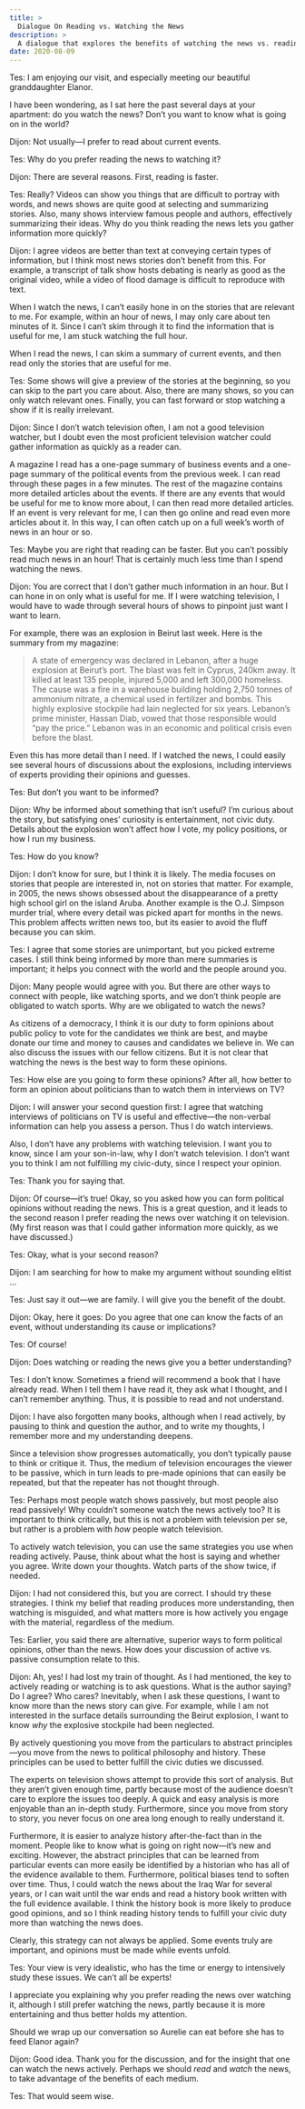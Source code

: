 ```yaml
---
title: >
  Dialogue On Reading vs. Watching the News
description: >
  A dialogue that explores the benefits of watching the news vs. reading it, and whether reading the news is a duty.
date: 2020-08-09
---
```


<span class="sc">Tes:</span> I am enjoying our visit, and especially meeting our beautiful granddaughter Elanor.

I have been wondering, as I sat here the past several days at your apartment: do you watch the news? Don’t you want to know what is going on in the world?

<span class="sc">Dijon:</span> Not usually—I prefer to read about current events.

<span class="sc">Tes:</span> Why do you prefer reading the news to watching it?

<span class="sc">Dijon:</span> There are several reasons. First, reading is faster.

<span class="sc">Tes:</span> Really? Videos can show you things that are difficult to portray with words, and news shows are quite good at selecting and summarizing stories. Also, many shows interview famous people and authors, effectively summarizing their ideas. Why do you think reading the news lets you gather information more quickly?

<span class="sc">Dijon:</span> I agree videos are better than text at conveying certain types of information, but I think most news stories don’t benefit from this. For example, a transcript of talk show hosts debating is nearly as good as the original video, while a video of flood damage is difficult to reproduce with text.

When I watch the news, I can’t easily hone in on the stories that are relevant to me. For example, within an hour of news, I may only care about ten minutes of it. Since I can’t skim through it to find the information that is useful for me, I am stuck watching the full hour.

When I read the news, I can skim a summary of current events, and then read only the stories that are useful for me.

<span class="sc">Tes:</span> Some shows will give a preview of the stories at the beginning, so you can skip to the part you care about. Also, there are many shows, so you can only watch relevant ones. Finally, you can fast forward or stop watching a show if it is really irrelevant.

<span class="sc">Dijon:</span> Since I don’t watch television often, I am not a good television watcher, but I doubt even the most proficient television watcher could gather information as quickly as a reader can.

A magazine I read has a one-page summary of business events and a one-page summary of the political events from the previous week. I can read through these pages in a few minutes. The rest of the magazine contains more detailed articles about the events. If there are any events that would be useful for me to know more about, I can then read more detailed articles. If an event is very relevant for me, I can then go online and read even more articles about it. In this way, I can often catch up on a full week’s worth of news in an hour or so.

<span class="sc">Tes:</span> Maybe you are right that reading can be faster. But you can’t possibly read much news in an hour! That is certainly much less time than I spend watching the news.

<span class="sc">Dijon:</span> You are correct that I don’t gather much information in an hour. But I can hone in on only what is useful for me. If I were watching television, I would have to wade through several hours of shows to pinpoint just want I want to learn.

For example, there was an explosion in Beirut last week. Here is the summary from my magazine:

<blockquote>
<p>A state of emergency was declared in Lebanon, after a huge explosion at Beirut’s port. The blast was felt in Cyprus, 240km away. It killed at least 135 people, injured 5,000 and left 300,000 homeless. The cause was a fire in a warehouse building holding 2,750 tonnes of ammonium nitrate, a chemical used in fertilizer and bombs. This highly explosive stockpile had lain neglected for six years. Lebanon’s prime minister, Hassan Diab, vowed that those responsible would “pay the price.” Lebanon was in an economic and political crisis even before the blast.</p>
</blockquote>

Even this has more detail than I need. If I watched the news, I could easily see several hours of discussions about the explosions, including interviews of experts providing their opinions and guesses.

<span class="sc">Tes:</span> But don’t you want to be informed?

<span class="sc">Dijon:</span> Why be informed about something that isn’t useful? I’m curious about the story, but satisfying ones’ curiosity is entertainment, not civic duty. Details about the explosion won’t affect how I vote, my policy positions, or how I run my business.

<span class="sc">Tes:</span> How do you know?

<span class="sc">Dijon:</span> I don’t know for sure, but I think it is likely. The media focuses on stories that people are interested in, not on stories that matter. For example, in 2005, the news shows obsessed about the disappearance of a pretty high school girl on the island Aruba. Another example is the O.J. Simpson murder trial, where every detail was picked apart for months in the news. This problem affects written news too, but its easier to avoid the fluff because you can skim.

<span class="sc">Tes:</span> I agree that some stories are unimportant, but you picked extreme cases. I still think being informed by more than mere summaries is important; it helps you connect with the world and the people around you.

<span class="sc">Dijon:</span> Many people would agree with you. But there are other ways to connect with people, like watching sports, and we don’t think people are obligated to watch sports. Why are we obligated to watch the news?

As citizens of a democracy, I think it is our duty to form opinions about public policy to vote for the candidates we think are best, and maybe donate our time and money to causes and candidates we believe in. We can also discuss the issues with our fellow citizens. But it is not clear that watching the news is the best way to form these opinions.

<span class="sc">Tes:</span> How else are you going to form these opinions? After all, how better to form an opinion about politicians than to watch them in interviews on TV?

<span class="sc">Dijon:</span> I will answer your second question first: I agree that watching interviews of politicians on TV is useful and effective—the non-verbal information can help you assess a person. Thus I do watch interviews.

Also, I don’t have any problems with watching television. I want you to know, since I am your son-in-law, why I don’t watch television. I don’t want you to think I am not fulfilling my civic-duty, since I respect your opinion.

<span class="sc">Tes:</span> Thank you for saying that.

<span class="sc">Dijon:</span> Of course—it’s true! Okay, so you asked how you can form political opinions without reading the news. This is a great question, and it leads to the second reason I prefer reading the news over watching it on television. (My first reason was that I could gather information more quickly, as we have discussed.)

<span class="sc">Tes:</span> Okay, what is your second reason?

<span class="sc">Dijon:</span> I am searching for how to make my argument without sounding elitist …

<span class="sc">Tes:</span> Just say it out—we are family. I will give you the benefit of the doubt.

<span class="sc">Dijon:</span> Okay, here it goes: Do you agree that one can know the facts of an event, without understanding its cause or implications?

<span class="sc">Tes:</span> Of course!

<span class="sc">Dijon:</span> Does watching or reading the news give you a better understanding?

<span class="sc">Tes:</span> I don’t know. Sometimes a friend will recommend a book that I have already read. When I tell them I have read it, they ask what I thought, and I can’t remember anything. Thus, it is possible to read and not understand.

<span class="sc">Dijon:</span> I have also forgotten many books, although when I read actively, by pausing to think and question the author, and to write my thoughts, I remember more and my understanding deepens.

Since a television show progresses automatically, you don’t typically pause to think or critique it. Thus, the medium of television encourages the viewer to be passive, which in turn leads to pre-made opinions that can easily be repeated, but that the repeater has not thought through.

<span class="sc">Tes:</span> Perhaps most people watch shows passively, but most people also read passively! Why couldn’t someone watch the news actively too? It is important to think critically, but this is not a problem with television per se, but rather is a problem with _how_ people watch television.

To actively watch television, you can use the same strategies you use when reading actively. Pause, think about what the host is saying and whether you agree. Write down your thoughts. Watch parts of the show twice, if needed.

<span class="sc">Dijon:</span> I had not considered this, but you are correct. I should try these strategies. I think my belief that reading produces more understanding, then watching is misguided, and what matters more is how actively you engage with the material, regardless of the medium.

<span class="sc">Tes:</span> Earlier, you said there are alternative, superior ways to form political opinions, other than the news. How does your discussion of active vs. passive consumption relate to this.

<span class="sc">Dijon:</span> Ah, yes! I had lost my train of thought. As I had mentioned, the key to actively reading or watching is to ask questions. What is the author saying? Do I agree? Who cares? Inevitably, when I ask these questions, I want to know more than the news story can give. For example, while I am not interested in the surface details surrounding the Beirut explosion, I want to know _why_ the explosive stockpile had been neglected.

By actively questioning you move from the particulars to abstract principles—you move from the news to political philosophy and history. These principles can be used to better fulfill the civic duties we discussed.

The experts on television shows attempt to provide this sort of analysis. But they aren’t given enough time, partly because most of the audience doesn’t care to explore the issues too deeply. A quick and easy analysis is more enjoyable than an in-depth study. Furthermore, since you move from story to story, you never focus on one area long enough to really understand it.

Furthermore, it is easier to analyze history after-the-fact than in the moment. People like to know what is going on right now—it’s new and exciting. However, the abstract principles that can be learned from particular events can more easily be identified by a historian who has all of the evidence available to them. Furthermore, political biases tend to soften over time. Thus, I could watch the news about the Iraq War for several years, or I can wait until the war ends and read a history book written with the full evidence available. I think the history book is more likely to produce good opinions, and so I think reading history tends to fulfill your civic duty more than watching the news does.

Clearly, this strategy can not always be applied. Some events truly are important, and opinions must be made while events unfold.

<span class="sc">Tes:</span> Your view is very idealistic, who has the time or energy to intensively study these issues. We can’t all be experts!

I appreciate you explaining why you prefer reading the news over watching it, although I still prefer watching the news, partly because it is more entertaining and thus better holds my attention.

Should we wrap up our conversation so Aurelie can eat before she has to feed Elanor again?

<span class="sc">Dijon:</span> Good idea. Thank you for the discussion, and for the insight that one can watch the news actively. Perhaps we should _read_ and _watch_ the news, to take advantage of the benefits of each medium.

<span class="sc">Tes:</span> That would seem wise.
